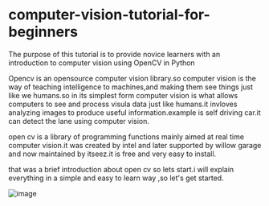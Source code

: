 # computer-vision-tutorial-for-beginners
The purpose of this tutorial is to provide novice learners with an introduction to computer vision using OpenCV in Python

Opencv is an opensource computer vision library.so computer vision is the way of teaching intelligence to machines,and making them see things just like we humans.so in its simplest form computer vision is what allows computers to see and process visula data just like humans.it invloves analyzing images to produce useful information.example is self driving car.it can detect the lane using computer vision.

open cv is a library of programming functions mainly aimed at real time computer vision.it was created by intel and later supported by willow garage and now maintained by itseez.it is free and very easy to install.

that was a brief introduction about open cv so lets start.i will explain everything in a simple and easy to learn way ,so let's get started.




![image](https://user-images.githubusercontent.com/130402856/232845993-c68f50a1-bb6e-4f53-82ea-23e0fdfb94ec.png)
